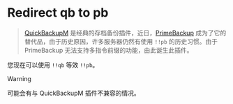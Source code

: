 # Redirect qb to pb

> [QuickBackupM](https://github.com/TISUnion/QuickBackupM) 是经典的存档备份插件，近日，[PrimeBackup](https://github.com/TISUnion/PrimeBackup) 成为了它的替代品，由于历史原因，许多服务器仍然有使用 `!!pb` 的历史习惯。由于 PrimeBackup 无法支持多指令前缀的功能，由此诞生此插件。

您现在可以使用 `!!qb` 等效 `!!pb`。

> [!WARNING]
> 可能会有与 QuickBackupM 插件不兼容的情况。
